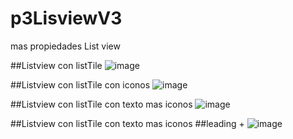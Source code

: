 # p3LisviewV3
mas propiedades List view

##Listview con listTile
![image](https://github.com/user-attachments/assets/d37c30aa-360d-4da6-8334-d2848cf5d257)

##Listview con listTile con iconos
![image](https://github.com/user-attachments/assets/d6323a96-e503-44a5-8509-77a8177849c9)

##Listview con listTile con texto mas iconos
![image](https://github.com/user-attachments/assets/f7f3e1a5-66d2-424d-9a09-d6a37e1a9416)

##Listview con listTile con texto mas iconos
##leading + 
![image](https://github.com/user-attachments/assets/ab4d8bc0-2a57-4f15-8e69-eb09943f11b0)
